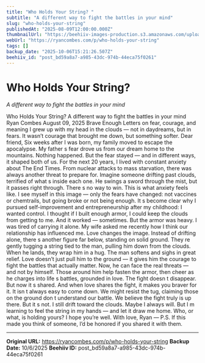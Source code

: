 ```yaml
---
title: "Who Holds Your String? "
subtitle: "A different way to fight the battles in your mind"
slug: "who-holds-your-string"
publishedAt: "2025-08-09T12:00:00.000Z"
thumbnailUrl: "https://beehiiv-images-production.s3.amazonaws.com/uploads/asset/file/16486020-18e2-465b-9081-584fb592a40b/Who_Holds_Your_String.png?t=1754734423"
webUrl: "https://ryancombes.com/p/who-holds-your-string"
tags: []
backup_date: "2025-10-06T15:21:26.507Z"
beehiiv_id: "post_bd59a8a7-a985-43dc-974b-44eca75f0261"
---
```


# Who Holds Your String? 

*A different way to fight the battles in your mind*



Who Holds Your String? A different way to fight the battles in your mind Ryan Combes August 09, 2025 Brave Enough Letters on fear, courage, and meaning I grew up with my head in the clouds — not in daydreams, but in fears. It wasn’t courage that brought me down, but something softer. Dear friend, Six weeks after I was born, my family moved to escape the apocalypse. My father s fear drove us from our dream home to the mountains. Nothing happened. But the fear stayed — and in different ways, it shaped both of us. For the next 20 years, I lived with constant anxiety about The End Times. From nuclear attacks to mass starvation, there was always another threat to prepare for. Imagine someone drifting past clouds, terrified of what s inside each one. He swings a sword through the mist, but it passes right through. There s no way to win. This is what anxiety feels like. I see myself in this image — only the fears have changed: not vaccines or chemtrails, but going broke or not being enough. It s become clear why I pursued self-improvement and entrepreneurship after my childhood: I wanted control. I thought if I built enough armor, I could keep the clouds from getting to me. And it worked — sometimes. But the armor was heavy. I was tired of carrying it alone. My wife asked me recently how I think our relationship has influenced me. Love changes the image. Instead of drifting alone, there s another figure far below, standing on solid ground. They re gently tugging a string tied to the man, pulling him down from the clouds. When he lands, they wrap him in a hug. The man softens and sighs in great relief. Love doesn’t just pull him to the ground — it gives him the courage to fight the battles that actually matter. Now, he can face the real threats — and not by himself. Those around him help fasten the armor, then cheer as he charges into life s battles, grounded in love. The fight doesn t disappear. But now it s shared. And when love shares the fight, it makes you braver for it. It isn t always easy to come down. We might resist the tug, claiming those on the ground don t understand our battle. We believe the fight truly is up there. But it s not. I still drift toward the clouds. Maybe I always will. But I m learning to feel the string in my hands — and let it draw me home. Who, or what, is holding yours? I hope you’re well. With love, Ryan — P.S. If this made you think of someone, I’d be honored if you shared it with them.

---

**Original URL:** https://ryancombes.com/p/who-holds-your-string
**Backup Date:** 10/6/2025
**Beehiiv ID:** post_bd59a8a7-a985-43dc-974b-44eca75f0261
